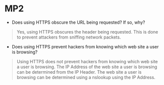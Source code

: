 # MP2

* Does using HTTPS obscure the URL being requested?  If so, why?

> Yes, using HTTPS obscures the header being requested.  This is done to prevent attackers from sniffing network packets.

* Does using HTTPS prevent hackers from knowing which web site a user is browsing?

> Using HTTPS does not prevent hackers from knowing which web site a user is browsing.  The IP Address of the web site a user is browsing can be determined from the IP Header.  The web site a user is browsing can be determined using a nslookup using the IP Address.
